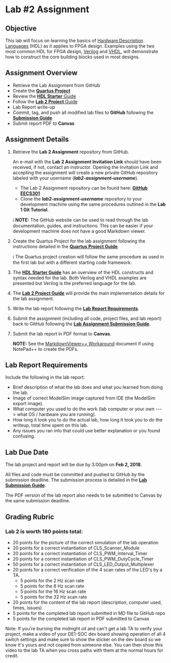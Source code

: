 # Lab #2 Assignment

## Objective

This lab will focus on learning the basics of [Hardware Description Languages](https://en.wikipedia.org/wiki/Hardware_description_language) (HDL) as it applies to FPGA design. Examples using the two most common HDL for FPGA design, [Verilog](https://en.wikipedia.org/wiki/Verilog) and [VHDL](https://en.wikipedia.org/wiki/VHDL), will demonstrate how to construct the core building blocks used in most designs.

## Assignment Overview

* Retrieve the Lab Assignment from GitHub
* Create the [**Quartus Project**](Lab2-Guide/QuartusProject-Guide.md)
* Review the [**HDL Starter** Guide](Lab2-Guide/HDL-StarterGuide.md)
* Follow the [**Lab 2 Project** Guide](Lab2-Guide/Lab2-ProjectGuide.md)
* Lab Report write-up
* Commit, tag, and push all modified lab files to **GitHub** following the [**Submission Guide**](Lab2-Guide/GitHub-SubmissionGuide.md)
* Submit report PDF to **Canvas**

## Assignment Details

1. Retrieve the **Lab 2 Assignment** repository from GitHub.

	An e-mail with the **Lab 2 Assignment Invitation Link** should have been received, if not, contact an instructor.  Opening the Invitation Link and accepting the assignment will create a new private GitHub repository labeled with your username (***lab2-assignment-username***).

	* The Lab 2 Assignment repository can be found here: [**GitHub EECS301**](https://github.com/CWRU-EECS301-S18)
	* Clone the ***lab2-assignment-username*** repository to your development machine using the same procedures outlined in the **Lab 1 Git Tutorial**.

	:information_source: **NOTE:** The GitHub website can be used to read through the lab documentation, guides, and instructions.  This can be easier if your development machine does not have a good Markdown viewer.
	
2. Create the Quartus Project for the lab assignment following the instructions detailed in the [**Quartus Project Guide**](Lab2-Guide/QuartusProject-Guide.md).

	:information_source: The Quartus project creation will follow the same procedure as used in the first lab but with a different starting code framework.
	
1. The [**HDL Starter Guide**](Lab2-Guide/HDL-StarterGuide.md) has an overview of the HDL constructs and syntax needed for the lab.  Both Verilog and VHDL examples are presented but Verilog is the preferred language for the lab.

3. The [**Lab 2 Project Guide**](Lab2-Guide/Lab2-ProjectGuide.md) will provide the main implementation details for the lab assignment. 

1. Write the lab report following the [**Lab Report Requirements**](#lab-report-equirements).

1. Submit the assignment (including all code, project files, and lab report) back to GitHub following the [**Lab Assignment Submission Guide**](Lab2-Guide/GitHub-SubmissionGuide.md).

1. Submit the lab report in PDF format to **Canvas**.

	**NOTE:** See the [MarkdownViewer++ Workaround](Lab2-Guide/NPP-PDF-Workaround.md) document if using NotePad++ to create the PDFs. 


## Lab Report Requirements

Include the following in the lab report:

* Brief description of what the lab does and what you learned from doing the lab.
* Image of correct ModelSim image captured from IDE (the ModelSim export image).
* What computer you used to do the work (lab computer or your own ---> what OS / hardware you are running).
* How long it took you to do the actual lab, how long it took you to do the writeup, total time spent on this lab.
* Any issues you ran into that could use better explanation or you found confusing.


## Lab Due Date

The lab project and report will be due by 3:00pm on **Feb 2, 2018**.

All files and code must be committed and pushed to GitHub by the submission deadline.  The submission process is detailed in the [**Lab Submission Guide**](Lab2-Guide/GitHub-SubmissionGuide.md).

The PDF version of the lab report also needs to be submitted to Canvas by the same submission deadline.


## Grading Rubric

### Lab 2 is worth 180 points total:

* 20 points for the picture of the correct simulation of the lab operation
* 20 points for a correct instantiation of CLS\_Scanner\_Module
* 20 points for a correct instantiation of CLS\_PWM\_Interval\_Timer
* 20 points for a correct instantiation of CLS\_PWM\_DutyCycle\_Timer
* 50 points for a correct instantiation of CLS\_LED\_Output\_Multiplexer
* 20 points for a correct verification of the 4 scan rates of the LED's by a TA.
	* 5 points for the 2 Hz scan rate
	* 5 points for the 8 Hz scan rate
	* 5 points for the 16 Hz scan rate
	* 5 points for the 32 Hz scan rate
* 20 points for the content of the lab report (description, computer used, times, issues)
* 5 points for the completed lab report submitted in MD file to GitHub repo
* 5 points for the completed lab report in PDF submitted to Canvas

Note: If you're burning the midnight oil and can't get a lab TA to verify your project, make a video of your DE1-SOC dev board showing operation of all 4 switch settings and make sure to show the sticker on the dev board so we know it's yours and not copied from someone else.  You can then show this video to the lab TA when you cross paths with them at the normal hours for credit.


